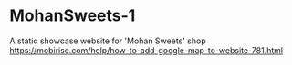 # MohanSweets-1
A static showcase website for 'Mohan Sweets' shop
https://mobirise.com/help/how-to-add-google-map-to-website-781.html
